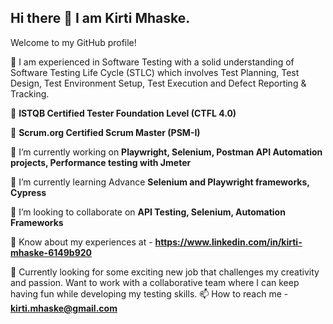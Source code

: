 ## Hi there 👋 I am Kirti Mhaske.

Welcome to my GitHub profile!

💎 I am experienced in Software Testing with a solid understanding of Software Testing Life Cycle (STLC) which involves Test Planning, Test Design, Test Environment Setup, Test Execution and Defect Reporting & Tracking.

💎 **ISTQB Certified Tester Foundation Level (CTFL 4.0)**

💎 **Scrum.org Certified Scrum Master (PSM-I)** 

🔭 I’m currently working on **Playwright, Selenium, Postman API Automation projects, Performance testing with Jmeter**

🌱 I’m currently learning Advance **Selenium and Playwright frameworks, Cypress**

👯 I’m looking to collaborate on **API Testing, Selenium, Automation Frameworks**

📄 Know about my experiences at - **https://www.linkedin.com/in/kirti-mhaske-6149b920**

🎯 Currently looking for some exciting new job that challenges my creativity and passion. Want to work with a collaborative team where I can keep having fun while developing my testing skills.
📫 How to reach me - **kirti.mhaske@gmail.com**



<!--
**KirtiMhaske/KirtiMhaske** is a ✨ _special_ ✨ repository because its `README.md` (this file) appears on your GitHub profile.

Here are some ideas to get you started:

- 🔭 I’m currently working on ...
- 🌱 I’m currently learning ...
- 👯 I’m looking to collaborate on ...
- 🤔 I’m looking for help with ...
- 💬 Ask me about ...
- 📫 How to reach me: ...
- 😄 Pronouns: ...
- ⚡ Fun fact: ...
-->
